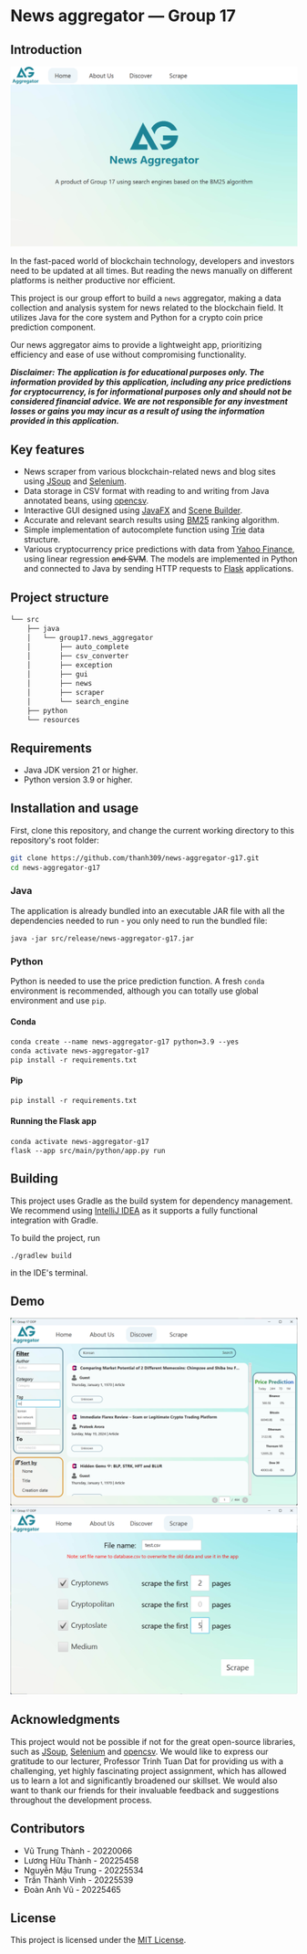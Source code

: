 # News aggregator — Group 17



## Introduction
![image](github_res/myapp_new.png)

In the fast-paced world of blockchain technology, developers and investors need to be updated at all times.
But reading the news manually on different platforms is neither productive nor efficient.

This project is our group effort to build a `news` aggregator, making a data collection and analysis system for news
related to the blockchain field. It utilizes Java for the core system and Python for a crypto coin price prediction
component.

Our news aggregator aims to provide a lightweight app, prioritizing efficiency and ease of use without compromising
functionality.

***Disclaimer: The application is for educational purposes only. The information provided by this application,
including any price predictions for cryptocurrency, is for informational purposes only and should not be considered
financial advice. We are not responsible for any investment losses or gains you may incur as a result of using the
information provided in this application.***

## Key features

- News scraper from various blockchain-related news and blog sites using [JSoup](https://jsoup.org/) and 
[Selenium](https://www.selenium.dev/).
- Data storage in CSV format with reading to and writing from Java annotated beans, using
[opencsv](https://opencsv.sourceforge.net/).
- Interactive GUI designed using [JavaFX](https://openjfx.io/) and 
[Scene Builder](https://gluonhq.com/products/scene-builder/).
- Accurate and relevant search results using [BM25](https://en.wikipedia.org/wiki/Okapi_BM25) ranking algorithm.
- Simple implementation of autocomplete function using [Trie](https://en.wikipedia.org/wiki/Trie) data structure.
- Various cryptocurrency price predictions with data from [Yahoo Finance](https://finance.yahoo.com/), using linear
regression ~~and SVM~~. The models are implemented in Python and connected to Java by sending HTTP requests to 
[Flask](https://flask.palletsprojects.com/en/3.0.x/) applications.


## Project structure
```
└── src
    ├── java
    │   └── group17.news_aggregator
    │       ├── auto_complete
    │       ├── csv_converter
    │       ├── exception
    │       ├── gui
    │       ├── news
    │       ├── scraper
    │       └── search_engine
    ├── python
    └── resources
```


## Requirements

- Java JDK version 21 or higher.
- Python version 3.9 or higher.


## Installation and usage

First, clone this repository, and change the current working directory to this repository's root folder:

```bash
git clone https://github.com/thanh309/news-aggregator-g17.git
cd news-aggregator-g17
```

### Java

The application is already bundled into an executable JAR file with all the dependencies needed to run - you only
need to run the bundled file:
```shell
java -jar src/release/news-aggregator-g17.jar
```

### Python

Python is needed to use the price prediction function. A fresh `conda` environment is recommended, although you can
totally use global environment and use `pip`.

#### Conda
```shell
conda create --name news-aggregator-g17 python=3.9 --yes
conda activate news-aggregator-g17
pip install -r requirements.txt
```

#### Pip
```shell
pip install -r requirements.txt
```

#### Running the Flask app
```shell
conda activate news-aggregator-g17
flask --app src/main/python/app.py run
```

## Building
This project uses Gradle as the build system for dependency management. We recommend using
[IntelliJ IDEA](https://www.jetbrains.com/idea/) as it supports a fully functional integration with Gradle.

To build the project, run
```shell
./gradlew build
```
in the IDE's terminal.


## Demo
![image](github_res/discover.png)
![image](github_res/scrapePages.png)


## Acknowledgments
This project would not be possible if not for the great open-source libraries, such as [JSoup](https://jsoup.org/),
[Selenium](https://www.selenium.dev/) and [opencsv](https://opencsv.sourceforge.net/). We would like to express our
gratitude to our lecturer, Professor Trinh Tuan Dat for providing us with a challenging, yet highly fascinating project
assignment, which has allowed us to learn a lot and significantly broadened our skillset. We would also want to thank
our friends for their invaluable feedback and suggestions throughout the development process.


## Contributors
- Vũ Trung Thành - 20220066
- Lương Hữu Thành - 20225458
- Nguyễn Mậu Trung - 20225534
- Trần Thành Vinh - 20225539
- Đoàn Anh Vũ - 20225465

## License
This project is licensed under the [MIT License](LICENSE).